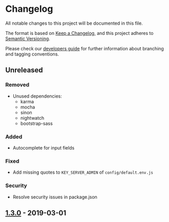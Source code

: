 # Changelog
All notable changes to this project will be documented in this file.

The format is based on [Keep a Changelog](https://keepachangelog.com/en/1.0.0/),
and this project adheres to [Semantic Versioning](https://semver.org/spec/v2.0.0.html).

Please check our [developers guide](https://gitlab.com/tokend/developers-guide)
for further information about branching and tagging conventions.

## Unreleased
### Removed
- Unused dependencies:
  - karma
  - mocha
  - sinon
  - nightwatch
  - bootstrap-sass

### Added
- Autocomplete for input fields

### Fixed
- Add missing quotes to `KEY_SERVER_ADMIN` of `config/default.env.js`

### Security
- Resolve security issues in package.json

## [1.3.0] - 2019-03-01

[Unreleased]: https://github.com/tokend/admin-panel/compare/1.3.0...HEAD
[1.3.0]: https://github.com/tokend/admin-panel/releases/tag/1.3.0
